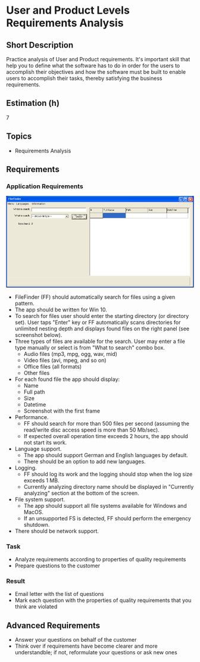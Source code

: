 # User and Product Levels Requirements Analysis

## Short Description

Practice analysis of User and Product requirements. It's important skill that help you to define what the software has
to do in order for the users to accomplish their objectives and how the software must be built to enable users to
accomplish their tasks, thereby satisfying the business requirements.

## Estimation (h)

7

## Topics

* Requirements Analysis

## Requirements

### Application Requirements

![1.png](./assets/1.png)

* FileFinder (FF) should automatically search for files using a given pattern.
* The app should be written for Win 10.
* To search for files user should enter the starting directory (or directory set). User taps "Enter" key or FF
    automatically scans directories for unlimited nesting depth and displays found files on the right panel (see
    screenshot below).
* Three types of files are available for the search. User may enter a file type manually or select is from "What to
    search" combo box.
  * Audio files (mp3, mpg, ogg, wav, mid)
  * Video files (avi, mpeg, and so on)
  * Office files (all formats)
  * Other files
* For each found file the app should display:
  * Name
  * Full path
  * Size
  * Datetime
  * Screenshot with the first frame
* Performance.
  * FF should search for more than 500 files per second (assuming the read/write disc access speed is more than 50
        Mb/sec).
  * If expected overall operation time exceeds 2 hours, the app should not start its work.
* Language support.
  * The app should support German and English languages by default.
  * There should be an option to add new languages.
* Logging.
  * FF should log its work and the logging should stop when the log size exceeds 1 MB.
  * Currently analyzing directory name should be displayed in "Currently analyzing" section at the bottom of the screen.
* File system support.
  * The app should support all file systems available for Windows and MacOS.
  * If an unsupported FS is detected, FF should perform the emergency shutdown.
* There should be network support.

### Task

* Analyze requirements according to properties of quality requirements
* Prepare questions to the customer

### Result

* Email letter with the list of questions
* Mark each question with the properties of quality requirements that you think are violated

## Advanced Requirements

* Answer your questions on behalf of the customer
* Think over if requirements have become clearer and more understandble; if not, reformulate your questions or ask new
    ones
